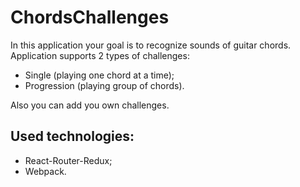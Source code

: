 # ChordsChallenges

In this application your goal is to recognize sounds of guitar chords. Application supports 2 types of challenges:
* Single (playing one chord at a time);
* Progression (playing group of chords).

Also you can add you own challenges.

## Used technologies:
* React-Router-Redux;
* Webpack.
